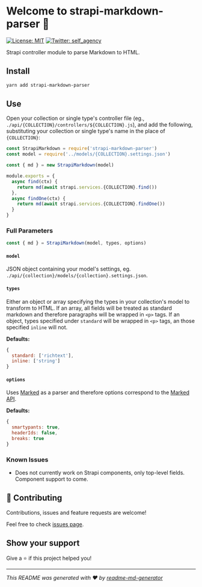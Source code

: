 # Welcome to strapi-markdown-parser 👋

[![License: MIT](https://img.shields.io/badge/License-MIT-yellow.svg)](#)
[![Twitter: self_agency](https://img.shields.io/twitter/follow/self_agency.svg?style=social)](https://twitter.com/self_agency)

Strapi controller module to parse Markdown to HTML.

## Install

```sh
yarn add strapi-markdown-parser
```

## Use

Open your collection or single type's controller file (eg., `./api/{COLLECTION}/controllers/${COLLECTION}.js`), and add the following, substituting your collection or single type's name in the place of `{COLLECTION}`:

```javascript
const StrapiMarkdown = require('strapi-markdown-parser')
const model = require('../models/{COLLECTION}.settings.json')

const { md } = new StrapiMarkdown(model)

module.exports = {
  async find(ctx) {
    return md(await strapi.services.{COLLECTION}.find())
  },
  async findOne(ctx) {
    return md(await strapi.services.{COLLECTION}.findOne())
  }
}
```

### Full Parameters

```javascript
const { md } = StrapiMarkdown(model, types, options)
```

#### `model`

JSON object containing your model's settings, eg. `./api/{collection}/models/{collection}.settings.json`.

#### `types`

Either an object or array specifying the types in your collection's model to transform to HTML. If an array, all fields will be treated as standard markdown and therefore paragraphs will be wrapped in `<p>` tags. If an object, types specified under `standard` will be wrapped in `<p>` tags, an those specified `inline` will not.

**Defaults:**

```javascript
{
  standard: ['richtext'],
  inline: ['string']
}
```

#### `options`

Uses [Marked](https://marked.js.org/) as a parser and therefore options correspond to the [Marked API](https://marked.js.org/using_advanced#options).

**Defaults:**

```javascript
{
  smartypants: true,
  headerIds: false,
  breaks: true
}
```

### Known Issues

- Does not currently work on Strapi components, only top-level fields. Component support to come.

## 🤝 Contributing

Contributions, issues and feature requests are welcome!

Feel free to check [issues page](https://gitlab.com/selfagency/strapi-markdown-parser/issues).

## Show your support

Give a ⭐️ if this project helped you!

---

_This README was generated with ❤️ by [readme-md-generator](https://github.com/kefranabg/readme-md-generator)_
